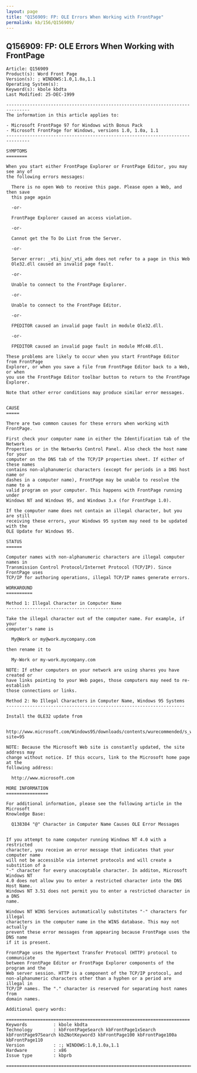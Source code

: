 ```yaml
---
layout: page
title: "Q156909: FP: OLE Errors When Working with FrontPage"
permalink: kb/156/Q156909/
---
```


## Q156909: FP: OLE Errors When Working with FrontPage

	Article: Q156909
	Product(s): Word Front Page
	Version(s): ; WINDOWS:1.0,1.0a,1.1
	Operating System(s): 
	Keyword(s): kbole kbdta
	Last Modified: 25-DEC-1999
	
	-------------------------------------------------------------------------------
	The information in this article applies to:
	
	- Microsoft FrontPage 97 for Windows with Bonus Pack 
	- Microsoft FrontPage for Windows, versions 1.0, 1.0a, 1.1 
	-------------------------------------------------------------------------------
	
	SYMPTOMS
	========
	
	When you start either FrontPage Explorer or FrontPage Editor, you may see any of
	the following errors messages:
	
	  There is no open Web to receive this page. Please open a Web, and then save
	  this page again
	
	  -or-
	
	  FrontPage Explorer caused an access violation.
	
	  -or-
	
	  Cannot get the To Do List from the Server.
	
	  -or-
	
	  Server error: _vti_bin/_vti_adm does not refer to a page in this Web
	  Ole32.dll caused an invalid page fault.
	
	  -or-
	
	  Unable to connect to the FrontPage Explorer.
	
	  -or-
	
	  Unable to connect to the FrontPage Editor.
	
	  -or-
	
	  FPEDITOR caused an invalid page fault in module Ole32.dll.
	
	  -or-
	
	  FPEDITOR caused an invalid page fault in module Mfc40.dll.
	
	These problems are likely to occur when you start FrontPage Editor from FrontPage
	Explorer, or when you save a file from FrontPage Editor back to a Web, or when
	you use the FrontPage Editor toolbar button to return to the FrontPage
	Explorer.
	
	Note that other error conditions may produce similar error messages.
	
	
	CAUSE
	=====
	
	There are two common causes for these errors when working with FrontPage.
	
	First check your computer name in either the Identification tab of the Network
	Properties or in the Networks Control Panel. Also check the host name for your
	computer on the DNS tab of the TCP/IP properties sheet. If either of these names
	contains non-alphanumeric characters (except for periods in a DNS host name or
	dashes in a computer name), FrontPage may be unable to resolve the name to a
	valid program on your computer. This happens with FrontPage running under
	Windows NT and Windows 95, and Windows 3.x (for FrontPage 1.0).
	
	If the computer name does not contain an illegal character, but you are still
	receiving these errors, your Windows 95 system may need to be updated with the
	OLE Update for Windows 95.
	
	STATUS
	======
	
	Computer names with non-alphanumeric characters are illegal computer names in
	Transmission Control Protocol/Internet Protocol (TCP/IP). Since FrontPage uses
	TCP/IP for authoring operations, illegal TCP/IP names generate errors.
	
	WORKAROUND
	==========
	
	Method 1: Illegal Character in Computer Name
	--------------------------------------------
	
	Take the illegal character out of the computer name. For example, if your
	computer's name is
	
	  My@Work or my@work.mycompany.com
	
	then rename it to
	
	  My-Work or my-work.mycompany.com
	
	NOTE: If other computers on your network are using shares you have created or
	have links pointing to your Web pages, those computers may need to re-establish
	those connections or links.
	
	Method 2: No Illegal Characters in Computer Name, Windows 95 Systems
	--------------------------------------------------------------------
	
	Install the OLE32 update from
	
	  http://www.microsoft.com/Windows95/downloads/contents/wurecommended/s_wuservicepacks/w95ole32update/default.asp?site=95
	
	NOTE: Because the Microsoft Web site is constantly updated, the site address may
	change without notice. If this occurs, link to the Microsoft home page at the
	following address:
	
	  http://www.microsoft.com
	
	MORE INFORMATION
	================
	
	For additional information, please see the following article in the Microsoft
	Knowledge Base:
	
	  Q138384 "@" Character in Computer Name Causes OLE Error Messages
	
	
	If you attempt to name computer running Windows NT 4.0 with a restricted
	character, you receive an error message that indicates that your computer name
	will not be accessible via internet protocols and will create a substition of a
	"-" character for every unacceptable character. In additon, Microsoft Windows NT
	4.0 does not allow you to enter a restricted character into the DNS Host Name.
	Windows NT 3.51 does not permit you to enter a restricted character in a DNS
	name.
	
	Windows NT WINS Services automatically substitutes "-" characters for illegal
	characters in the computer name in the WINS database. This may not actually
	prevent these error messages from appearing because FrontPage uses the DNS name
	if it is present.
	
	FrontPage uses the Hypertext Transfer Protocol (HTTP) protocol to communicate
	between FrontPage Editor or FrontPage Explorer components of the program and the
	Web server session. HTTP is a component of the TCP/IP protocol, and
	non-alphanumeric characters other than a hyphen or a period are illegal in
	TCP/IP names. The "." character is reserved for separating host names from
	domain names.
	
	Additional query words:
	
	======================================================================
	Keywords          : kbole kbdta 
	Technology        : kbFrontPageSearch kbFrontPage1xSearch kbFrontPage97Search kbZNotKeyword3 kbFrontPage100 kbFrontPage100a kbFrontPage110
	Version           : :; WINDOWS:1.0,1.0a,1.1
	Hardware          : x86
	Issue type        : kbprb
	
	=============================================================================
	
